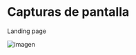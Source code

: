 # Capturas de pantalla
Landing page

![imagen](https://github.com/XV02/ProyectoMoviles2024-Equipo/assets/29586921/a1b3cebd-abe2-4e65-bbea-f3144f3b0360)
